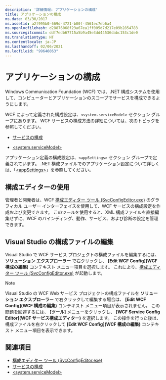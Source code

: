 ```yaml
---
description: '詳細情報: アプリケーションの構成'
title: アプリケーションの構成
ms.date: 03/30/2017
ms.assetid: a2f995b0-669d-4721-b00f-4561ec7eb6a4
ms.openlocfilehash: d28876068f23a67ea1ff005d7d217e09b2854783
ms.sourcegitcommit: ddf7edb67715a5b9a45e3dd44536dabc153c1de0
ms.translationtype: HT
ms.contentlocale: ja-JP
ms.lasthandoff: 02/06/2021
ms.locfileid: "99646063"
---
```

# <a name="configuring-your-application"></a>アプリケーションの構成

Windows Communication Foundation (WCF) では、.NET 構成システムを使用して、コンピューターとアプリケーションのスコープでサービスを構成できるようにします。  
  
 WCF によって定義された構成設定は、`<system.serviceModel>` セクション グループにあります。 WCF サービスの構成方法の詳細については、次のトピックを参照してください。  
  
- [サービスの構成](../configuring-services.md)  
  
- [\<system.serviceModel>](../../configure-apps/file-schema/wcf/system-servicemodel.md)  
  
 アプリケーション定義の構成設定は、`<appSettings>` セクション グループで定義されています。 .NET 構成ファイルでのアプリケーション設定について詳しくは、「[\<appSettings>](/previous-versions/dotnet/netframework-4.0/ms228154(v=vs.100))」を参照してください。  
  
## <a name="using-the-configuration-editor"></a>構成エディターの使用  

 管理者と開発者は、WCF [構成エディター ツール (SvcConfigEditor.exe)](../configuration-editor-tool-svcconfigeditor-exe.md) のグラフィカル ユーザー インターフェイスを使用して、WCF サービスの構成設定を作成および変更できます。 このツールを使用すると、XML 構成ファイルを直接編集せずに、WCF のバインディング、動作、サービス、および診断の設定を管理できます。  
  
## <a name="editing-configuration-files-in-visual-studio"></a>Visual Studio の構成ファイルの編集  

 Visual Studio で WCF サービス プロジェクトの構成ファイルを編集するには、**ソリューション エクスプローラー** で右クリックし、 **[Edit WCF Config]\(WCF 構成の編集\)** コンテキスト メニュー項目を選択します。 これにより、[構成エディター ツール (SvcConfigEditor.exe)](../configuration-editor-tool-svcconfigeditor-exe.md) が起動します。  
  
> [!NOTE]
> Visual Studio の WCF Web サービス プロジェクトの構成ファイルを **ソリューション エクスプローラー** で右クリックして編集する場合は、 **[Edit WCF Config]\(WCF 構成の編集\)** コンテキスト メニュー項目が表示されません。 この問題を回避するには、 **[ツール]** メニューをクリックし、 **[WCF Service Config Editor]\(WCF サービス構成エディター\)** を選択します。 この操作を行った後は、構成ファイルを右クリックして **[Edit WCF Config]\(WCF 構成の編集\)** コンテキスト メニュー項目を表示できます。  
  
## <a name="see-also"></a>関連項目

- [構成エディター ツール (SvcConfigEditor.exe)](../configuration-editor-tool-svcconfigeditor-exe.md)
- [サービスの構成](../configuring-services.md)
- [\<system.serviceModel>](../../configure-apps/file-schema/wcf/system-servicemodel.md)
